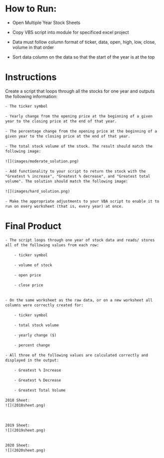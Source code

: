# How to Run:

- Open Multiple Year Stock Sheets

- Copy VBS script into module for specificed excel project

- Data must follow column format of ticker, data, open, high, low, close, volume in that order

- Sort data column on the data so that the start of the year is at the top



# Instructions


Create a script that loops through all the stocks for one year and outputs the following information:

    - The ticker symbol

    - Yearly change from the opening price at the beginning of a given year to the closing price at the end of that year.

    - The percentage change from the opening price at the beginning of a given year to the closing price at the end of that year.

    - The total stock volume of the stock. The result should match the following image:

    ![](images/moderate_solution.png)

    - Add functionality to your script to return the stock with the "Greatest % increase", "Greatest % decrease", and "Greatest total volume". The solution should match the following image:

    ![](images/hard_solution.png)

    - Make the appropriate adjustments to your VBA script to enable it to run on every worksheet (that is, every year) at once.


# Final Product

    - The script loops through one year of stock data and reads/ stores all of the following values from each row:

        - ticker symbol 

        - volume of stock 

        - open price

        - close price
    

    - On the same worksheet as the raw data, or on a new worksheet all columns were correctly created for:

        - ticker symbol

        - total stock volume

        - yearly change ($)

        - percent change

    - All three of the following values are calculated correctly and displayed in the output:

        - Greatest % Increase 

        - Greatest % Decrease 

        - Greatest Total Volume 

    2018 Sheet:
    ![](2018sheet.png)



    2019 Sheet:
    ![](2019sheet.png)


    2020 Sheet:
    ![](2020sheet.png)





